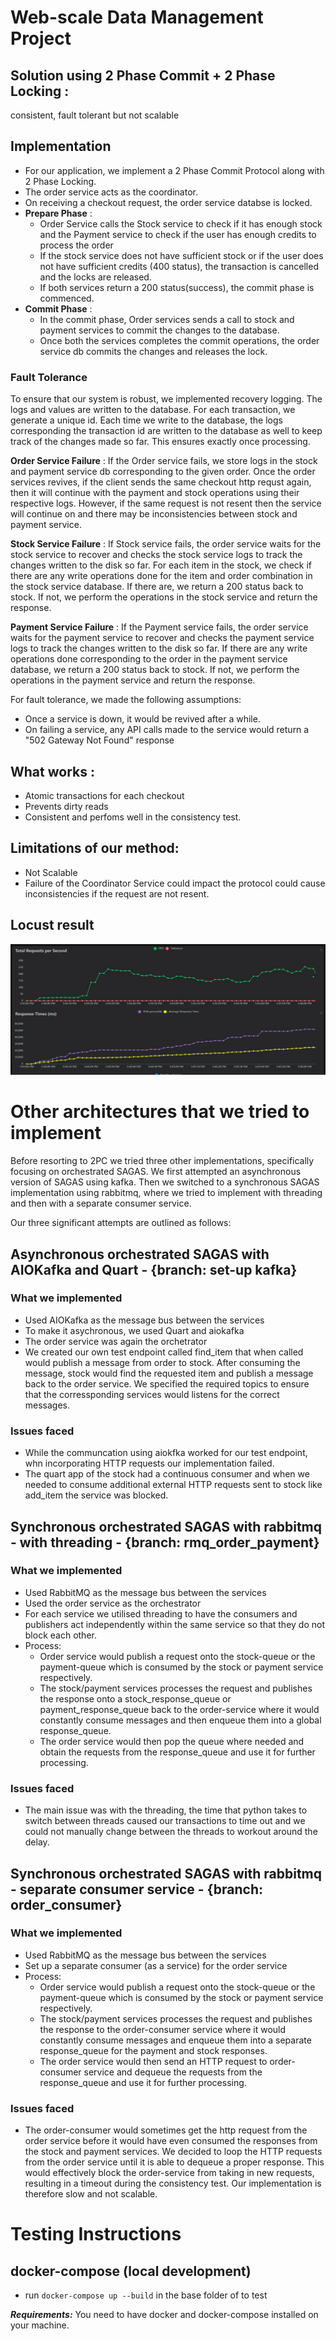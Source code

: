 # Web-scale Data Management Project 
 
## Solution using 2 Phase Commit + 2 Phase Locking : 
consistent, fault tolerant but not scalable

## Implementation 
- For our application, we implement a 2 Phase Commit Protocol along with 2 Phase Locking. 
- The order service acts as the coordinator.
- On receiving a checkout request, the order service databse is locked.
- **Prepare Phase** : 
    - Order Service calls the Stock service to check if it has enough stock and the Payment service to check if the user has enough credits to process the order
    - If the stock service does not have sufficient stock or if the user does not have sufficient credits (400 status), the transaction is cancelled and the locks are released.
    - If both services return a 200 status(success), the commit phase is commenced. 
- **Commit Phase** : 
    - In the commit phase, Order services sends a call to stock and payment services to commit the changes to the database.
    - Once both the services completes the commit operations, the order service db commits the changes and releases the lock.

### Fault Tolerance
To ensure that our system is robust, we implemented recovery logging. The logs and values are written to the database. For each transaction, we generate a unique id. Each time we write to the database, the logs corresponding the transaction id are written to the database as well to keep track of the changes made so far. This ensures exactly once processing. 

**Order Service Failure** : If the Order service fails, we store logs in the stock and payment service db corresponding to the given order. Once the order services revives, if the client sends the same checkout http requst again, then it will continue with the payment and stock operations using their respective logs. However, if the same request is not resent then the service will continue on and there may be inconsistencies between stock and payment service. 

**Stock Service Failure** : If Stock service fails, the order service waits for the stock service to recover and checks the stock service logs to track the changes written to the disk so far. For each item in the stock, we check if there are any write operations done for the item and order combination in the stock service database. If there are, we return a 200 status back to stock. If not, we perform the operations in the stock service and return the response.

**Payment Service Failure** : If the Payment service fails, the order service waits for the payment service to recover and checks the payment service logs to track the changes written to the disk so far. If there are any write operations done corresponding to the order in the payment service database, we return a 200 status back to stock. If not, we perform the operations in the payment service and return the response.


For fault tolerance, we made the following assumptions: 
- Once a service is down, it would be revived after a while.  
- On failing a service, any API calls made to the service would return a "502 Gateway Not Found" response


## What works :
- Atomic transactions for each checkout
- Prevents dirty reads
- Consistent and perfoms well in the consistency test. 

## Limitations of our method: 
- Not Scalable
- Failure of the Coordinator Service could impact the protocol could cause inconsistencies if the request are not resent. 

## Locust result
![Locust](./locust.jpeg)

# Other architectures that we tried to implement
Before resorting to 2PC we tried three other implementations, specifically focusing on orchestrated SAGAS. We first attempted an asynchronous version of SAGAS using kafka. Then we switched to a synchronous SAGAS implementation using rabbitmq, where we tried to implement with threading and then with a separate consumer service. 

Our three significant attempts are outlined as follows: 

## **Asynchronous orchestrated SAGAS with AIOKafka and Quart - {branch: set-up kafka}**
### What we implemented
- Used AIOKafka as the message bus between the services
- To make it asychronous, we used Quart and aiokafka
- The order service was again the orchetrator
- We created our own test endpoint called find_item that when called would publish a message from order to stock. After consuming the message, stock would find the requested item and publish a message back to the order service. We specified the required topics to ensure that the corressponding services would listens for the correct messages.
### Issues faced
- While the communcation using aiokfka worked for our test endpoint, whn incorporating HTTP requests our implementation failed.
- The quart app of the stock had a continuous consumer and when we needed to consume additional external HTTP requests sent to stock like add_item the service was blocked.

## **Synchronous orchestrated SAGAS with rabbitmq - with threading - {branch: rmq_order_payment}**
### What we implemented
- Used RabbitMQ as the message bus between the services
- Used the order service as the orchestrator 
- For each service we utilised threading to have the consumers and publishers act independently within the same service so that they do not block each other. 
- Process:
    - Order service would publish a request onto the stock-queue or the payment-queue which is consumed by the stock or payment service respectively. 
    - The stock/payment services processes the request and publishes the response onto a stock_response_queue or payment_response_queue back to the order-service where it would constantly consume messages and then enqueue them into a global response_queue. 
    - The order service would then pop the queue where needed and obtain the requests from the response_queue and use it for further processing. 

### Issues faced
- The main issue was with the threading, the time that python takes to switch between threads caused our transactions to time out and we could not manually change between the threads to workout around the delay. 

## **Synchronous orchestrated SAGAS with rabbitmq - separate consumer service - {branch: order_consumer}**
### What we implemented
- Used RabbitMQ as the message bus between the services
- Set up a separate consumer (as a service) for the order service
- Process:
    - Order service would publish a request onto the stock-queue or the payment-queue which is consumed by the stock or payment service respectively. 
    - The stock/payment services processes the request and publishes the response to the order-consumer service where it would constantly consume messages and enqueue them into a separate response_queue for the payment and stock responses. 
    - The order service would then send an HTTP request to order-consumer service and dequeue the requests from the response_queue and use it for further processing. 
### Issues faced
- The order-consumer would sometimes get the http request from the order service before it would have even consumed the responses from the stock and payment services. We decided to loop the HTTP requests from the order service until it is able to dequeue a proper response. This would effectively block the order-service from taking in new requests, resulting in a timeout during the consistency test. Our implementation is therefore slow and not scalable.

# Testing Instructions

## docker-compose (local development)

- run `docker-compose up --build` in the base folder of to test

***Requirements:*** You need to have docker and docker-compose installed on your machine.
